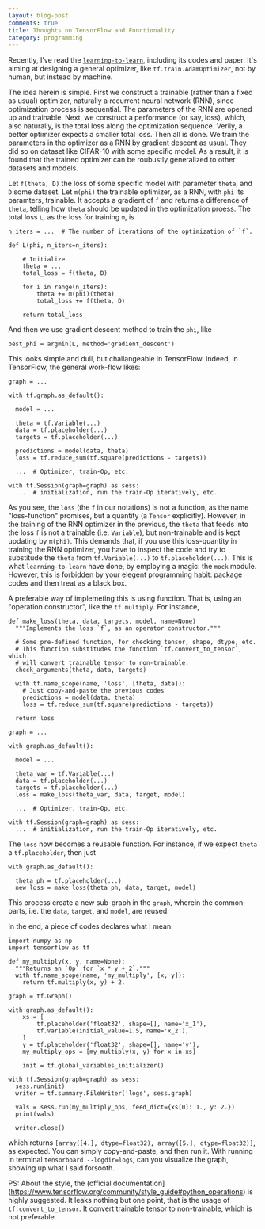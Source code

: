 ```yaml
---
layout: blog-post
comments: true
title: Thoughts on TensorFlow and Functionality
category: programming
---
```


Recently, I've read the [`learning-to-learn`](https://github.com/deepmind/learning-to-learn), including its codes and paper. It's aiming at designing a general optimizer, like `tf.train.AdamOptimizer`, not by human, but instead by machine.

The idea herein is simple. First we construct a trainable (rather than a fixed as usual) optimizer, naturally a recurrent neural network (RNN), since optimization process is sequential. The parameters of the RNN are opened up and trainable. Next, we construct a performance (or say, loss), which, also naturally, is the total loss along the optimization sequence. Verily, a better optimizer expects a smaller total loss. Then all is done. We train the parameters in the optimizer as a RNN by gradient descent as usual. They did so on dataset like CIFAR-10 with some specific model. As a result, it is found that the trained optimizer can be roubustly generalized to other datasets and models.

Let `f(theta, D)` the loss of some specific model with parameter `theta`, and `D` some dataset. Let `m(phi)` the trainable optimizer, as a RNN, with `phi` its paramters, trainable. It accepts a gradient of `f` and returns a difference of `theta`, telling how `theta` should be updated in the optimization proess. The total loss `L`, as the loss for training `m`, is

    n_iters = ...  # The number of iterations of the optimization of `f`.

    def L(phi, n_iters=n_iters):

        # Initialize
        theta = ...
        total_loss = f(theta, D)
        
        for i in range(n_iters):
            theta += m(phi)(theta)
            total_loss += f(theta, D)

        return total_loss

And then we use gradient descent method to train the `phi`, like

    best_phi = argmin(L, method='gradient_descent')
    
This looks simple and dull, but challangeable in TensorFlow. Indeed, in TensorFlow, the general work-flow likes:

    graph = ...

    with tf.graph.as_default():

      model = ...
      
      theta = tf.Variable(...)
      data = tf.placeholder(...)
      targets = tf.placeholder(...)

      predictions = model(data, theta)
      loss = tf.reduce_sum(tf.square(predictions - targets))
        
      ...  # Optimizer, train-Op, etc.

    with tf.Session(graph=graph) as sess:
      ...  # initialization, run the train-Op iteratively, etc.
      
As you see, the `loss` (the `f` in our notations) is not a function, as the name "loss-function" promises, but a quantity (a `Tensor` explicitly). However, in the training of the RNN optimizer in the previous, the `theta` that feeds into the loss `f` is not a trainable (i.e. `Variable`), but non-trainable and is kept updating by `m(phi)`. This demands that, if you use this loss-quantity in training the RNN optimizer, you have to inspect the code and try to substitude the `theta` from `tf.Variable(...)` to `tf.placeholder(...)`. This is what `learning-to-learn` have done, by employing a magic: the `mock` module. However, this is forbidden by your elegent programming habit: package codes and then treat as a black box.

A preferable way of implemeting this is using function. That is, using an "operation constructor", like the `tf.multiply`. For instance,

    def make_loss(theta, data, targets, model, name=None)
      """Implements the loss `f`, as an operator constructor."""
      
      # Some pre-defined function, for checking tensor, shape, dtype, etc.
      # This function substitudes the function `tf.convert_to_tensor`, which
      # will convert trainable tensor to non-trainable.
      check_arguments(theta, data, targets) 

      with tf.name_scope(name, 'loss', [theta, data]):
        # Just copy-and-paste the previous codes
        predictions = model(data, theta)
        loss = tf.reduce_sum(tf.square(predictions - targets))
          
      return loss
      
    graph = ...
    
    with graph.as_default():
    
      model = ...

      theta_var = tf.Variable(...)
      data = tf.placeholder(...)
      targets = tf.placeholder(...)
      loss = make_loss(theta_var, data, target, model)
      
      ...  # Optimizer, train-Op, etc.

    with tf.Session(graph=graph) as sess:
      ...  # initialization, run the train-Op iteratively, etc.
      
The `loss` now becomes a reusable function. For instance, if we expect `theta` a `tf.placeholder`, then just

    with graph.as_default():
    
      theta_ph = tf.placeholder(...)
      new_loss = make_loss(theta_ph, data, target, model)
      
This process create a new sub-graph in the `graph`, wherein the common parts, i.e. the `data`, `target`, and `model`, are reused.

In the end, a piece of codes declares what I mean:

    import numpy as np
    import tensorflow as tf

    def my_multiply(x, y, name=None):
      """Returns an `Op` for `x * y + 2`."""
      with tf.name_scope(name, 'my_multiply', [x, y]):
        return tf.multiply(x, y) + 2.

    graph = tf.Graph()

    with graph.as_default():
        xs = [
            tf.placeholder('float32', shape=[], name='x_1'),
            tf.Variable(initial_value=1.5, name='x_2'),
        ]
        y = tf.placeholder('float32', shape=[], name='y'),
        my_multiply_ops = [my_multiply(x, y) for x in xs]

        init = tf.global_variables_initializer()

    with tf.Session(graph=graph) as sess:
      sess.run(init)
      writer = tf.summary.FileWriter('logs', sess.graph)

      vals = sess.run(my_multiply_ops, feed_dict={xs[0]: 1., y: 2.})
      print(vals)

      writer.close()

which returns `[array([4.], dtype=float32), array([5.], dtype=float32)]`, as expected. You can simply copy-and-paste, and then run it. With running in terminal `tensorboard --logdir=logs`, can you visualize the graph, showing up what I said forsooth.

PS: About the style, the (official documentation](https://www.tensorflow.org/community/style_guide#python_operations) is highly suggested. It leaks nothing but one point, that is the usage of `tf.convert_to_tensor`. It convert trainable tensor to non-trainable, which is not preferable.

